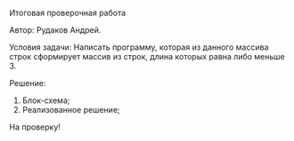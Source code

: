 Итоговая проверочная работа

Автор: Рудаков Андрей.

Условия задачи:
Написать программу, которая из данного массива строк сформирует массив из строк, длина которых равна либо меньше 3.

Решение:

1. Блок-схема;
2. Реализованное решение;

На проверку!
